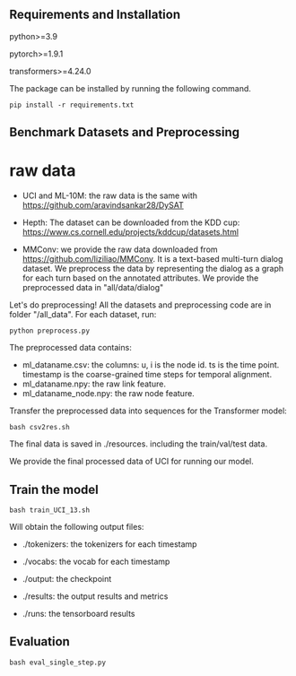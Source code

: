 

## Requirements and Installation


python>=3.9

pytorch>=1.9.1

transformers>=4.24.0

The package can be installed by running the following command.

`pip install -r requirements.txt`

## Benchmark Datasets and Preprocessing

# raw data

- UCI and  ML-10M: the raw data is the same with  https://github.com/aravindsankar28/DySAT

- Hepth: The dataset can be downloaded from the KDD cup:  https://www.cs.cornell.edu/projects/kddcup/datasets.html

- MMConv: we provide the raw data downloaded from https://github.com/liziliao/MMConv. It is a text-based multi-turn dialog dataset. We preprocess the data by representing the dialog as a graph for each turn based on the annotated attributes. We provide the preprocessed data in "all/data/dialog"

Let's do preprocessing! All the datasets and preprocessing code are in folder "/all_data". For each dataset, run:

`python preprocess.py ` 


The preprocessed data contains:

- ml_dataname.csv: the columns: u, i is the node id. ts is the time point. timestamp is the coarse-grained time steps for temporal alignment.
- ml_dataname.npy: the raw link feature. 
- ml_dataname_node.npy: the raw node feature. 

Transfer the preprocessed data into sequences for the Transformer model: 

`bash csv2res.sh`

The final data is saved in  ./resources. including the train/val/test data.

We provide the final processed data of UCI for running our model.

## Train the model 

`bash train_UCI_13.sh`

Will obtain the following output files:

- ./tokenizers: the tokenizers for each timestamp

- ./vocabs: the vocab for each timestamp

- ./output: the checkpoint 

- ./results: the output results and metrics 

- ./runs: the tensorboard results


## Evaluation 

`bash eval_single_step.py`


